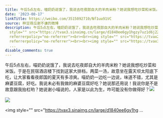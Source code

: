 ```yaml
---
title: 午后5点左右，喵奶奶说饿了，我说去吃夜郎自大的羊肉米粉？她说我想吃炒菜和米饭。于是在民宿酒店楼下找到这家大排档，两菜一汤，故意坐在露天坝太阳底下吃，让...
date: '2023-08-17'
linkTitle: https://weibo.com/3515092710/Nf1uu91VC
source: 种豆得瓜谢不谦的微博
description: 午后5点左右，喵奶奶说饿了，我说去吃夜郎自大的羊肉米粉？她说我想吃炒菜和米饭。于是在民宿酒店楼下找到这家大排档，两菜一汤，故意坐在露天坝太阳底下吃，让大家看看夜郎国的夏天有多凉爽。喵奶奶一边吃一边说，味道不错，尤其是麻婆豆腐，好吃。我说未必有我做的麻婆豆腐好吃？她说那还用说！我说你是不是故意跟我抬杠哟？她说谢小喵说的，人家是以此为生，咋可能没有你做得好？<img
  style="" src="https://tvax3.sinaimg.cn/large/d1840ee6gy1hgzy7uz1d6j22eo37k4qr.jpg"
  referrerpolicy="no-referrer"><br><br><img style="" src="https://tvax2.sinaimg.cn/large/d1840ee6gy1hgzy7ygfzij237k2eob2b.jpg"
  referrerpolicy="no-referrer"><br><br><img style="" src="https://tvax3.sinaimg.cn/large/d1840ee6gy1hg
  ...
disable_comments: true
---
```

午后5点左右，喵奶奶说饿了，我说去吃夜郎自大的羊肉米粉？她说我想吃炒菜和米饭。于是在民宿酒店楼下找到这家大排档，两菜一汤，故意坐在露天坝太阳底下吃，让大家看看夜郎国的夏天有多凉爽。喵奶奶一边吃一边说，味道不错，尤其是麻婆豆腐，好吃。我说未必有我做的麻婆豆腐好吃？她说那还用说！我说你是不是故意跟我抬杠哟？她说谢小喵说的，人家是以此为生，咋可能没有你做得好？<img style="" src="https://tvax3.sinaimg.cn/large/d1840ee6gy1hgzy7uz1d6j22eo37k4qr.jpg" referrerpolicy="no-referrer"><br><br><img style="" src="https://tvax2.sinaimg.cn/large/d1840ee6gy1hgzy7ygfzij237k2eob2b.jpg" referrerpolicy="no-referrer"><br><br><img style="" src="https://tvax3.sinaimg.cn/large/d1840ee6gy1hg ...